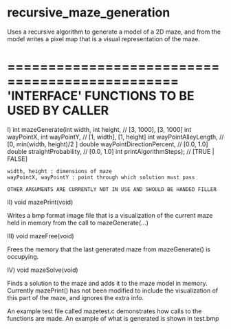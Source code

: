 # recursive_maze_generation
Uses a recursive algorithm to generate a model of a 2D maze, and from the model writes a pixel map that is a visual representation of the maze.


===============================================
'INTERFACE' FUNCTIONS TO BE USED BY CALLER
===============================================

I)
int mazeGenerate(int width, int height,   // [3, 1000],  [3, 1000]
    int wayPointX, int wayPointY,         // [1, width],   [1, height]
    int wayPointAlleyLength,              // [0,  min(width, height)/2 ]
    double wayPointDirectionPercent,      // [0.0,  1.0]
    double straightProbability,           // [0.0,  1.0]
    int printAlgorithmSteps);             // [TRUE | FALSE]
    
    width, height : dimensions of maze
    wayPointX, wayPointY : point through which solution must pass
    
    OTHER ARGUMENTS ARE CURRENTLY NOT IN USE AND SHOULD BE HANDED FILLER
    
II)
void mazePrint(void)

Writes a bmp format image file that is a visualization of the current maze held in memory from the call to mazeGenerate(...)

III)
void mazeFree(void)

Frees the memory that the last generated maze from mazeGenerate() is occupying.

IV)
void mazeSolve(void)

Finds a solution to the maze and adds it to the maze model in memory. Currently mazePrint() has not been modified to include the visualization of this part of the maze, and ignores the extra info.

An example test file called mazetest.c demonstrates how calls to the functions are made. An example of what is generated is shown in test.bmp
